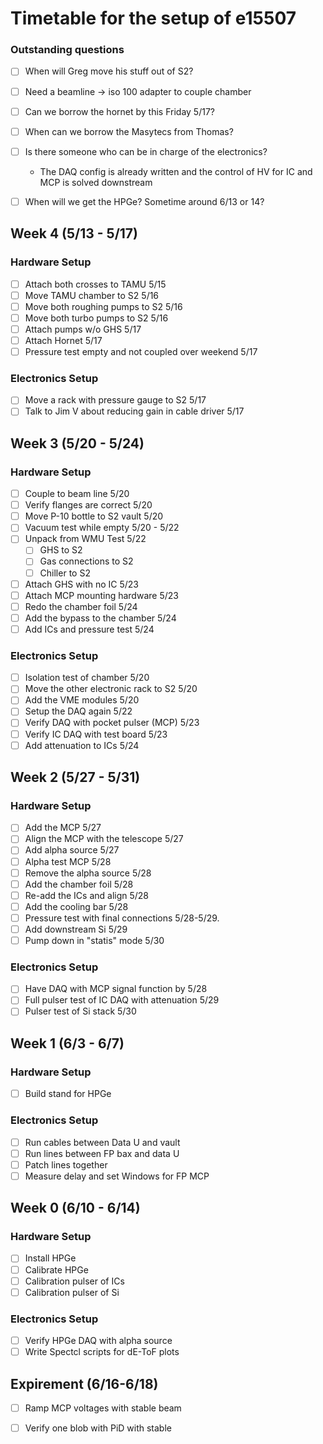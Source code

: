 # Timetable for the setup of e15507

### Outstanding questions
- [ ] When will Greg move his stuff out of S2?
- [ ] Need a beamline -> iso 100 adapter to couple chamber
- [ ] Can we borrow the hornet by this Friday 5/17?
- [ ] When can we borrow the Masytecs from Thomas?
- [ ] Is there someone who can be in charge of the electronics?
  - The DAQ config is already written and the control of HV for IC and MCP is solved downstream
- [ ] When will we get the HPGe? Sometime around 6/13 or 14?


## Week 4 (5/13 - 5/17)
### Hardware Setup
- [ ] Attach both crosses to TAMU 5/15
- [ ] Move TAMU chamber to S2 5/16
- [ ] Move both roughing pumps to S2 5/16
- [ ] Move both turbo pumps to S2 5/16
- [ ] Attach pumps w/o GHS 5/17
- [ ] Attach Hornet 5/17
- [ ] Pressure test empty and not coupled over weekend 5/17

### Electronics Setup
- [ ] Move a rack with pressure gauge to S2 5/17
- [ ] Talk to Jim V about reducing gain in cable driver 5/17

## Week 3 (5/20 - 5/24)
### Hardware Setup
- [ ] Couple to beam line 5/20
- [ ] Verify flanges are correct 5/20
- [ ] Move P-10 bottle to S2 vault 5/20
- [ ] Vacuum test while empty 5/20 - 5/22
- [ ] Unpack from WMU Test 5/22
  - [ ] GHS to S2
  - [ ] Gas connections to S2
  - [ ] Chiller to S2
- [ ] Attach GHS with no IC 5/23
- [ ] Attach MCP mounting hardware 5/23
- [ ] Redo the chamber foil 5/24
- [ ] Add the bypass to the chamber 5/24
- [ ] Add ICs and pressure test 5/24

### Electronics Setup
- [ ] Isolation test of chamber 5/20
- [ ] Move the other electronic rack to S2 5/20
- [ ] Add the VME modules 5/20
- [ ] Setup the DAQ again 5/22
- [ ] Verify DAQ with pocket pulser (MCP) 5/23
- [ ] Verify IC DAQ with test board 5/23
- [ ] Add attenuation to ICs 5/24

## Week 2 (5/27 - 5/31)
### Hardware Setup
- [ ] Add the MCP 5/27
- [ ] Align the MCP with the telescope 5/27
- [ ] Add alpha source 5/27
- [ ] Alpha test MCP 5/28
- [ ] Remove the alpha source 5/28
- [ ] Add the chamber foil 5/28
- [ ] Re-add the ICs and align 5/28
- [ ] Add the cooling bar 5/28
- [ ] Pressure test with final connections 5/28-5/29.
- [ ] Add downstream Si 5/29
- [ ] Pump down in "statis" mode 5/30
### Electronics Setup
- [ ] Have DAQ with MCP signal function by 5/28
- [ ] Full pulser test of IC DAQ with attenuation 5/29
- [ ] Pulser test of Si stack 5/30

## Week 1 (6/3 - 6/7)
### Hardware Setup
- [ ] Build stand for HPGe
### Electronics Setup
- [ ] Run cables between Data U and vault
- [ ] Run lines between FP bax and data U
- [ ] Patch lines together
- [ ] Measure delay and set Windows for FP MCP

## Week 0 (6/10 - 6/14)
### Hardware Setup
- [ ] Install HPGe
- [ ] Calibrate HPGe
- [ ] Calibration pulser of ICs
- [ ] Calibration pulser of Si
### Electronics Setup
- [ ] Verify HPGe DAQ with alpha source
- [ ] Write Spectcl scripts for dE-ToF plots

## Expirement (6/16-6/18)
- [ ] Ramp MCP voltages with stable beam
- [ ] Verify one blob with PiD with stable

